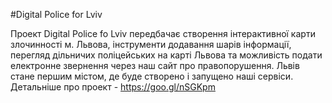 
#Digital Police for Lviv

Проект Digital Police fo Lviv передбачає створення інтерактивної карти злочинності м. Львова, інструменти додавання шарів інформації, перегляд дільничих поліцейських на карті Львова та можливість подати електронне звернення через наш сайт про правопорушення. 
Львів стане першим містом, де буде створено і запущено наші сервіси. Детальніше про проект - https://goo.gl/nSGKpm


